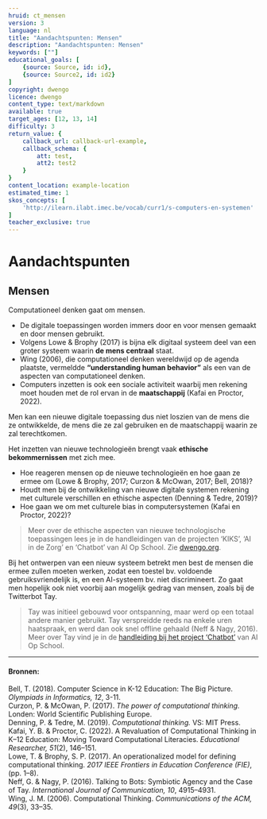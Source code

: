 ```yaml
---
hruid: ct_mensen
version: 3
language: nl
title: "Aandachtspunten: Mensen"
description: "Aandachtspunten: Mensen"
keywords: [""]
educational_goals: [
    {source: Source, id: id}, 
    {source: Source2, id: id2}
]
copyright: dwengo
licence: dwengo
content_type: text/markdown
available: true
target_ages: [12, 13, 14]
difficulty: 3
return_value: {
    callback_url: callback-url-example,
    callback_schema: {
        att: test,
        att2: test2
    }
}
content_location: example-location
estimated_time: 1
skos_concepts: [
    'http://ilearn.ilabt.imec.be/vocab/curr1/s-computers-en-systemen'
]
teacher_exclusive: true
---
```

# Aandachtspunten

## Mensen
Computationeel denken gaat om mensen. 

- De digitale toepassingen worden immers door en voor mensen gemaakt en door mensen gebruikt. <br>
- Volgens Lowe & Brophy (2017) is bijna elk digitaal systeem deel van een groter systeem waarin **de mens centraal** staat. <br>
- Wing (2006), die computationeel denken wereldwijd op de agenda plaatste, vermeldde **“understanding human behavior”** als een van de aspecten van computationeel denken. <br>
- Computers inzetten is ook een sociale activiteit waarbij men rekening moet houden met de rol ervan in de **maatschappij** (Kafai en Proctor, 2022).

Men kan een nieuwe digitale toepassing dus niet loszien van de mens die ze ontwikkelde, de mens die ze zal gebruiken en de maatschappij waarin ze zal terechtkomen.

Het inzetten van nieuwe technologieën brengt vaak **ethische bekommernissen** met zich mee.

-  Hoe reageren mensen op de nieuwe technologieën en hoe gaan ze ermee om (Lowe & Brophy, 2017; Curzon & McOwan, 2017; Bell, 2018)?<br>
-  Houdt men bij de ontwikkeling van nieuwe digitale systemen rekening met culturele verschillen en ethische aspecten (Denning & Tedre, 2019)?<br>
-  Hoe gaan we om met culturele bias in computersystemen (Kafai en Proctor, 2022)?

> Meer over de ethische aspecten van nieuwe technologische toepassingen lees je in de handleidingen van de projecten ‘KIKS’, ‘AI in de Zorg’ en ‘Chatbot’ van AI Op School. Zie [dwengo.org](https://dwengo.org "website").

Bij het ontwerpen van een nieuw systeem betrekt men best de mensen die ermee zullen moeten werken, zodat een toestel bv. voldoende gebruiksvriendelijk is, en een AI-systeem bv. niet discrimineert. Zo gaat men hopelijk ook niet voorbij aan mogelijk gedrag van mensen, zoals bij de Twitterbot Tay. 

> Tay was initieel gebouwd voor ontspanning, maar werd op een totaal andere manier gebruikt. Tay verspreidde reeds na enkele uren haatspraak, en werd dan ook snel offline gehaald (Neff & Nagy, 2016).<br> Meer over Tay vind je in de [handleiding bij het project ‘Chatbot’](https://www.dwengo.org/chatbot "chatbot") van AI Op School.

---------------------------
#### Bronnen: 
Bell, T. (2018). Computer Science in K-12 Education: The Big Picture. *Olympiads in Informatics, 12*, 3-11.<br>
Curzon, P. & McOwan, P. (2017). *The power of computational thinking.* Londen: World Scientific Publishing Europe.<br>
Denning, P. & Tedre, M. (2019). *Computational thinking.* VS: MIT Press.<br>
Kafai, Y. B. & Proctor, C. (2022). A Revaluation of Computational Thinking in K–12 Education: Moving Toward Computational Literacies. *Educational Researcher, 51*(2),
146–151.<br>
Lowe, T. & Brophy, S. P. (2017). An operationalized model for defining computational thinking. *2017 IEEE Frontiers in Education Conference (FIE)*, (pp. 1–8).<br>
Neff, G. & Nagy, P. (2016). Talking to Bots: Symbiotic Agency and the Case of Tay. *International Journal of Communication, 10*, 4915–4931.<br>
Wing, J. M. (2006). Computational Thinking. *Communications of the ACM, 49*(3), 33–35.
